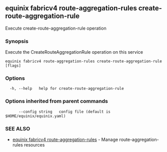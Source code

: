 ## equinix fabricv4 route-aggregation-rules create-route-aggregation-rule

Execute create-route-aggregation-rule operation

### Synopsis

Execute the CreateRouteAggregationRule operation on this service

```
equinix fabricv4 route-aggregation-rules create-route-aggregation-rule [flags]
```

### Options

```
  -h, --help   help for create-route-aggregation-rule
```

### Options inherited from parent commands

```
      --config string   config file (default is $HOME/equinix/equinix.yaml)
```

### SEE ALSO

* [equinix fabricv4 route-aggregation-rules](equinix_fabricv4_route-aggregation-rules.md)	 - Manage route-aggregation-rules resources

